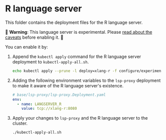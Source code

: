 # R language server

This folder contains the deployment files for the R language server.

🚨 **Warning**: This language server is experimental. Please [read about the caveats](https://about.sourcegraph.com/docs/code-intelligence/experimental-language-servers/#caveats-of-experimental-language-servers) before enabling it. 🚨

You can enable it by:

1. Append the `kubectl apply` command for the R language server deployment to `kubectl-apply-all.sh`.

   ```bash
   echo kubectl apply --prune -l deploy=xlang-r -f configure/experimental/r --recursive >> kubectl-apply-all.sh
   ```

2. Adding the following environment variables to the `lsp-proxy` deployment to make it aware of the R language server's existence.

   ```yaml
   # base/lsp-proxy/lsp-proxy.Deployment.yaml
   env:
     - name: LANGSERVER_R
       value: tcp://xlang-r:8080
   ```

3. Apply your changes to `lsp-proxy` and the R language server to the cluster.

   ```bash
   ./kubectl-apply-all.sh
   ```
